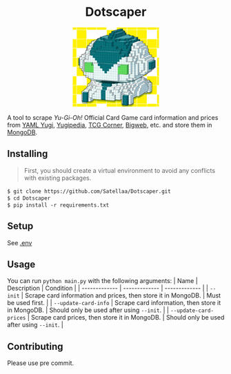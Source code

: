 <h1 align="center">Dotscaper</h1>
<p align="center">
  <img src="/public/dotscaper.png" width="200" height="184"/>
</p>

A tool to scrape _Yu-Gi-Oh!_ Official Card Game card information and prices from [YAML Yugi](https://github.com/DawnbrandBots/yaml-yugi), [Yugipedia](https://yugipedia.com/wiki/Yugipedia), [TCG Corner](https://tcg-corner.com/), [Bigweb](https://www.bigweb.co.jp/ja/products/yugioh), etc. and store them in [MongoDB](https://www.mongodb.com).

## Installing

> First, you should create a virtual environment to avoid any conflicts with existing packages.
```
$ git clone https://github.com/Satellaa/Dotscaper.git
$ cd Dotscaper
$ pip install -r requirements.txt
```

## Setup

See [.env](.env)

## Usage

You can run `python main.py` with the following arguments:
| Name  | Description | Condition |
| ------------- | ------------- | ------------- |
| `--init`  | Scrape card information and prices, then store it in MongoDB.  | Must be used first.              |
| `--update-card-info`  | Scrape card information, then store it in MongoDB.  | Should only be used after using `--init`.               |
| `--update-card-prices`  | Scrape card prices, then store it in MongoDB.  | Should only be used after using `--init`.               |

## Contributing

Please use pre commit.